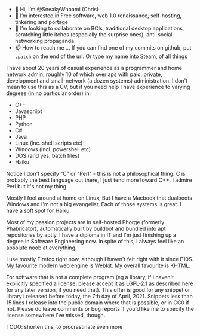 - 👋 Hi, I’m @SneakyWhoami (Chris)
- 👀 I’m interested in Free software, web 1.0 renaissance, self-hosting, tinkering and portage
- 💞️ I’m looking to collaborate on BCIs, traditional desktop applications, scratching little itches (especially the surprise ones), anti-social-networking propaganda
- 📫 How to reach me ... If you can find one of my commits on github, put `.patch` on the end of the url. Or type my name into Steam, of all things

I have about 20 years of casual experience as a programmer and home network admin, roughly 10 of which overlaps with paid, private, development and small-network (a dozen systems) administration.
I don't mean to use this as a CV, but if you need help I have experience to varying degrees (in no particular order) in:
* C++
* Javascriipt
* PHP
* Python
* C#
* Java
* Linux (inc. shell scripts etc)
* Windows (incl. powershell etc)
* DOS (and yes, batch files)
* Haiku

Notice I don't specify "C" or "Perl" - this is not a philosophical thing. C is probably the best language out there, I just tend more toward C++. I admire Perl but it's not my thing.

Mostly I fool around at home on Linux, But I have a Macbook that dualboots Windows and I'm not a big evangelist. Each of those systems is great. I have a soft spot for Haiku.

Most of my passion projects are in self-hosted Phorge (formerly Phabricator), automatically built by buildbot and bundled into apt repositories by aptly.
I have a diploma in IT and I'm just finishing up a degree in Software Engineering now. In spite of this, I always feel like an absolute noob at everything.

I use mostly Firefox right now, although I haven't felt right with it since E10S. My favourite modern web engine is Webkit. My overall favourite is KHTML.

For software that is not a complete program (eg a library, if I haven't explicitly specified a license, please accept it as LGPL-2.1 as described [here](https://www.gnu.org/licenses/old-licenses/lgpl-2.1.html) (or any later version, if you need that).
This offer is good for any snippet or library i released before today, the 7th day of April, 2021.
Snippets less than 15 lines I release into the public domain where that is possible, or in CC0 if not.
Please do leave comments or bug reports if you'd like me to specify the license somewhere I've missed, though.


TODO: shorten this, to procrastinate even more
